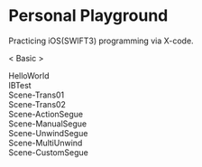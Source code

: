 # Personal Playground

Practicing iOS(SWIFT3) programming via X-code.

< Basic > </br>
  
HelloWorld</br>
IBTest</br>
Scene-Trans01</br>
Scene-Trans02</br>
Scene-ActionSegue</br>
Scene-ManualSegue</br>
Scene-UnwindSegue</br>
Scene-MultiUnwind</br>
Scene-CustomSegue</br>
